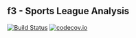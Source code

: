 
## f3 - Sports League Analysis

[![Build Status](https://api.travis-ci.org/cranst0n/f3.svg)](https://travis-ci.org/cranst0n/f3)
[![codecov.io](http://codecov.io/github/cranst0n/f3/coverage.svg?branch=master)](http://codecov.io/github/cranst0n/f3?branch=master)
